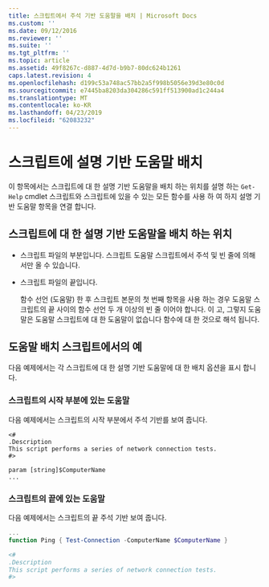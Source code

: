 ```yaml
---
title: 스크립트에서 주석 기반 도움말을 배치 | Microsoft Docs
ms.custom: ''
ms.date: 09/12/2016
ms.reviewer: ''
ms.suite: ''
ms.tgt_pltfrm: ''
ms.topic: article
ms.assetid: 49f8267c-d887-4d7d-b9b7-80dc624b1261
caps.latest.revision: 4
ms.openlocfilehash: d199c53a748ac57bb2a5f998b5056e39d3e80c0d
ms.sourcegitcommit: e7445ba8203da304286c591ff513900ad1c244a4
ms.translationtype: MT
ms.contentlocale: ko-KR
ms.lasthandoff: 04/23/2019
ms.locfileid: "62083232"
---
```

# <a name="placing-comment-based-help-in-scripts"></a>스크립트에 설명 기반 도움말 배치

이 항목에서는 스크립트에 대 한 설명 기반 도움말을 배치 하는 위치를 설명 하는 `Get-Help` cmdlet 스크립트와 스크립트에 있을 수 있는 모든 함수를 사용 하 여 하지 설명 기반 도움말 항목을 연결 합니다.

## <a name="where-to-place-comment-based-help-for-a-script"></a>스크립트에 대 한 설명 기반 도움말을 배치 하는 위치

- 스크립트 파일의 부분입니다. 스크립트 도움말 스크립트에서 주석 및 빈 줄에 의해서만 올 수 있습니다.

- 스크립트 파일의 끝입니다.

  함수 선언 (도움말) 한 후 스크립트 본문의 첫 번째 항목을 사용 하는 경우 도움말 스크립트의 끝 사이의 함수 선언 두 개 이상의 빈 줄 이어야 합니다. 이 고, 그렇지 도움말은 도움말 스크립트에 대 한 도움말이 없습니다 함수에 대 한 것으로 해석 됩니다.

## <a name="examples-of-help-placement-in-a-script"></a>도움말 배치 스크립트에서의 예

 다음 예제에서는 각 스크립트에 대 한 설명 기반 도움말에 대 한 배치 옵션을 표시 합니다.

### <a name="help-at-the-beginning-of-a-script"></a>스크립트의 시작 부분에 있는 도움말

 다음 예제에서는 스크립트의 시작 부분에서 주석 기반를 보여 줍니다.

```
<#
.Description
This script performs a series of network connection tests.
#>

param [string]$ComputerName
...
```

### <a name="help-at-the-end-of-a-script"></a>스크립트의 끝에 있는 도움말

 다음 예제에서는 스크립트의 끝 주석 기반 보여 줍니다.

```powershell
...
function Ping { Test-Connection -ComputerName $ComputerName }

<#
.Description
This script performs a series of network connection tests.
#>

```